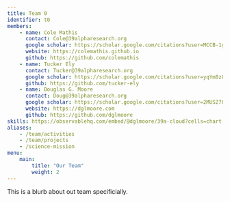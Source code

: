 ```yaml
---
title: Team 0
identifier: t0
members:
    - name: Cole Mathis
      contact: Cole@39alpharesearch.org
      google scholar: https://scholar.google.com/citations?user=MCCB-1gAAAAJ&hl=en&oi=sra
      website: https://colemathis.github.io
      github: https://github.com/colemathis
    - name: Tucker Ely
      contact: Tucker@39alpharesearch.org
      google scholar: https://scholar.google.com/citations?user=yqYm8z8AAAAJ&hl=en&oi=ao
      github: https://github.com/tucker-ely
    - name: Douglas G. Moore
      contact: Doug@39alpharesearch.org
      google scholar: https://scholar.google.com/citations?user=2MUS27QAAAAJ&hl=en&oi=sra
      website: https://dglmoore.com
      github: https://github.com/dglmoore
skills: https://observablehq.com/embed/@dglmoore/39a-cloud?cells=chart
aliases:
    - /team/activities
    - /team/projects
    - /science-mission
menu:
    main:
        title: "Our Team"
        weight: 2
---
```


This is a blurb about out team specificially.
